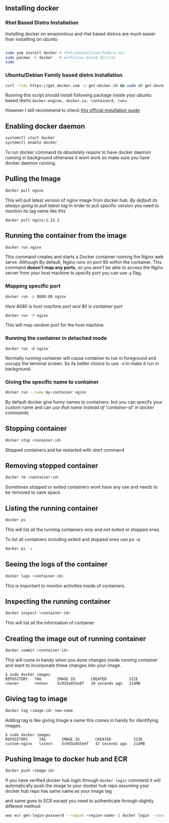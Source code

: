## Installing docker

### Rhel Based Distro Installation
Installing docker on amazonlinux and rhel based distros are much easier than installling on ubuntu
```sh

sudo yum install docker # rhel/amazonlinux/fedora etc
sudo pacman -S docker   # archlinux based distros
sudo 

```

### Ubuntu/Debian Family based distro Installation
```sh
curl -fsSL https://get.docker.com -o get-docker.sh && sudo sh get-docker.sh`
```
Running this script should install following package inside your ubuntu based distro `docker-engine, docker.io, containerd, runc`.

However I still recommend to check [this official installation guide](https://docs.docker.com/engine/install/ubuntu/)

## Enabling docker daemon

```sh
systemctl start docker
systemctl enable docker
```
To run docker command its *absolutely require* to have docker daemon running in background otherwise it wont work so make sure you have docker daemon running.
## Pulling the Image
```sh
docker pull nginx
```
This will pull latest version of nginx image from docker hub. 
*By default its always going to pull latest tag*
In order to pull specific version you need to mention its tag name like this
```
docker pull nginx:1.23.1
```
## Running the container from the image
```sh
docker run nginx
```
This command creates and starts a Docker container running the Nginx web serve. Although By default, Nginx runs on port 80 within the container. This command **doesn't map any ports**, so you won't be able to access the Nginx server from your host machine to specify port you can use`-p` flag.
### Mapping specific port
```sh
docker run -p 8080:80 nginx
```
*Here 8080 is host machine port and 80 is container port*

```sh
docker run -P nginx
```
This will map random port for the host machine.
### Running the container in detached mode
```
docker run -d nginx`
```
Normally running container will cause container to run in foreground and occupy the terminal screen. So its better choice to use `-d` to make it run in background.
### Giving the specific name to container

```sh
docker run --name my-container nginx
```
By default docker give funny names to containers. but you can specify your custom name and can *use that name instead of 'container-id' in docker commands.*
## Stopping container
```sh
docker stop <conainer-id>
```
Stopped containers and be restarted with *start* command
## Removing stopped container
```sh
docker rm <container-id>
```
Sometimes stopped or exited containers wont have any use and needs to be removed to save space.
## Listing the running container 
```sh
docker ps
```
This will list all the running containers only and not exited or stopped ones.

To list all containers including exited and stopped ones use *ps -a*
```sh
docker ps -a
```

## Seeing the logs of the container
```sh
docker logs <container-id>
```
This is important to monitor activities inside of containers.
## Inspecting the running container
```sh
docker inspect <container-id>
```
This will list all the information of container
## Creating the image out of running container
```sh
docker commit <container-id> 
```
This will come in handy when you done changes inside running container and want to incorporate these changes into your image.

```
$ sudo docker images
REPOSITORY   TAG       IMAGE ID       CREATED          SIZE
<none>       <none>    5c9d3a455e0f   10 seconds ago   214MB
```

## Giving tag to image
```sh
docker tag <image-id> new-name
```
Adding tag is like giving Image a name this comes in handy for identifying images.

```
$ sudo docker images
REPOSITORY     TAG       IMAGE ID       CREATED          SIZE
custom-nginx   latest    5c9d3a455e0f   47 seconds ago   214MB
```

## Pushing Image to docker hub and ECR
```sh
docker push <image-id>
```
If you have verified docker hub login through `docker login` command it will automatically push the image to your docker hub repo assuming your docker hub repo has same name as your image tag

and same goes to ECR except you need to authenticate through slightly different method:

```sh
aws ecr get-login-password --region <region-name> | docker login --username AWS --password-stdin <amazon-account-id>.dkr.ecr.<region-name>.amazonaws.com
```
